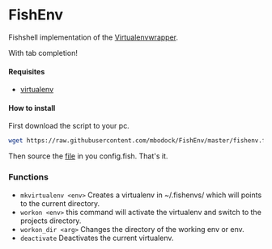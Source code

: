 # FishEnv

Fishshell implementation of the [Virtualenvwrapper](https://virtualenvwrapper.readthedocs.org/en/latest/).

With tab completion!


#### Requisites

* [virtualenv](https://pypi.python.org/pypi/virtualenv)

#### How to install
First download the script to your pc.
````bash
wget https://raw.githubusercontent.com/mbodock/FishEnv/master/fishenv.fish
````
Then source the [file](FishEnv/fishenv.fish) in you config.fish.
That's it.


### Functions

* `mkvirtualenv <env>` Creates a virtualenv in ~/.fishenvs/ which will points to the current directory.
* `workon <env>` this command will activate the virtualenv and switch to the projects directory.
* `workon_dir <arg>` Changes the directory of the working env or <arg> env.
* `deactivate` Deactivates the current virtualenv.
